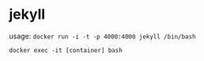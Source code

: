 jekyll
======

  usage: 
   ```docker run -i -t -p 4000:4000 jekyll /bin/bash```
   
   ```docker exec -it [container] bash```
